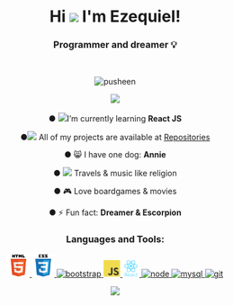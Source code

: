 <h1 align="center">Hi <img src="https://media.giphy.com/media/hvRJCLFzcasrR4ia7z/giphy.gif" width="30px"> I'm Ezequiel!</h1>
<h3 align="center">Programmer and dreamer &#128161;</p></h3>
<br>
<p align="center">
  
  <img src="https://media0.giphy.com/media/qgQUggAC3Pfv687qPC/giphy.gif?cid=ecf05e47dusozpc24vwnma6sznwvxp19qg1nijmrcrv3w36y&rid=giphy.gif&ct=g" width="500px" alt="pusheen"/>
</p>


<p align="center"><img src="https://media1.giphy.com/media/kUTME7ABmhYg5J3psM/giphy.gif?cid=ecf05e47azahf3x0ek86kj2jllwb8t0w3qwqt8fxm1hdr8bm&rid=giphy.gif&ct=g" width="200px">

<p align="center">● <img src="https://media1.giphy.com/media/VDdh2wgmzsXAc7FCd7/giphy.gif?cid=ecf05e47b7wjtfxqyvdp0ln1c4orrthqelw8y8epv87vyt0o&rid=giphy.gif&ct=s" width="30px">I’m currently learning <b>React JS</b>

<p align="center">●<img src="https://media4.giphy.com/media/dYwbW1wJp84guprgoI/giphy.gif?cid=ecf05e47dlveapzko4suywkfyq2ingrewjoxkzpo1fxayt3y&rid=giphy.gif&ct=s" width="30px">  All of my projects are available at <a href="https://github.com/EzequielHPereyra?tab=repositories" target="_blank">Repositories</a></p>

<p align="center">● 😸 I have one dog: <b> Annie </b></p>

<p align="center">● <img src="https://media2.giphy.com/media/KXw1FeMAif9IDFMsqV/200w.webp?cid=ecf05e47ulnphxuyd0af57uhm0vrx54qzniurhdjwad1o6xa&rid=200w.webp&ct=s" width="30px"> Travels & music like religion</p>

<p align="center">● 🎮 Love boardgames & movies</b></p>

<p align="center">● ⚡ Fun fact: <b>Dreamer & Escorpion</b></p>

<h3 align="center">Languages and Tools:</h3>

 <p align="center"> 
  <a href="https://www.w3.org/html/" target="_blank"> 
        <img src="https://raw.githubusercontent.com/devicons/devicon/master/icons/html5/html5-original-wordmark.svg" alt="html5" width="40" height="40"/> 
  </a>
  <a href="https://www.w3schools.com/css/" target="_blank"> 
        <img src="https://raw.githubusercontent.com/devicons/devicon/master/icons/css3/css3-original-wordmark.svg" alt="css3" width="40" height="40"/> 
 
   <a href="https://getbootstrap.com/" target="_blank"> 
        <img src="https://cdn-icons-png.flaticon.com/512/5968/5968672.png" alt="bootstrap" width="30" height="30"/>
    </a>
    <a href="https://developer.mozilla.org/en-US/docs/Web/JavaScript" target="_blank"> 
        <img src="https://raw.githubusercontent.com/devicons/devicon/master/icons/javascript/javascript-original.svg" alt="javascript" width="30" height="30"/>   
    </a>
    <a href="https://reactjs.org/" target="_blank" rel="noreferrer"> 
            <img src="https://raw.githubusercontent.com/devicons/devicon/master/icons/react/react-original-wordmark.svg" alt="react" width="30" height="30"/>
     </a> 
     <a href="https://nodejs.org/es/" target="_blank"> 
        <img src="https://midu.dev/images/tags/node.png" alt="node" width="30" height="30"/>
     </a>
    <a href="https://www.mysql.com/" target="_blank"> 
        <img src="http://pngimg.com/uploads/mysql/mysql_PNG23.png" alt="mysql" width="30" height="30"/>
     </a>
     <a href="https://git-scm.com/" target="_blank"> 
        <img src="https://www.vectorlogo.zone/logos/git-scm/git-scm-icon.svg" alt="git" width="30" height="30"/>
     </a>    
     <p align="center"><img src="https://media1.giphy.com/media/kUTME7ABmhYg5J3psM/giphy.gif?cid=ecf05e47azahf3x0ek86kj2jllwb8t0w3qwqt8fxm1hdr8bm&rid=giphy.gif&ct=g" width="200px">
</p>
